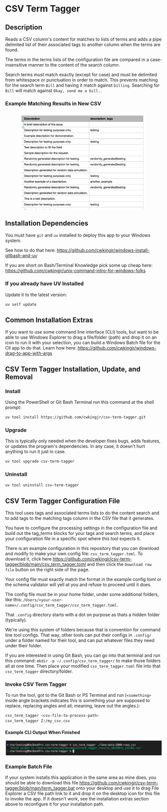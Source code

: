 # CSV Term Tagger

## Description

Reads a CSV column's content for matches to lists of terms and adds a pipe delimited list of their associated tags to another column when the terms are found.

The terms in the terms lists of the configuration file are compared in a case-insensitive manner to the content of the search column.

Search terms must match exactly (except for case) and must be delimited from whitespace or punctuation in order to match. This prevents matching for the search term `Bill` and having it match against `billing`. Searching for `Bill` will match against `Okay, send me a bill.`.

### Example Matching Results in New CSV

<p align="center"><img src="images/term_tagger_results_example.png" width="400" /></p>

## Installation Dependencies

You must have `git` and `uv` installed to deploy this app to your Windows system.

See how to do that here: https://github.com/cwkingjr/windows-install-gitbash-and-uv

If you are short on Bash/Terminal Knowledge pick some up cheap here: https://github.com/cwkingjr/unix-command-intro-for-windows-folks

### If you already have UV Installed

Update it to the latest version:

```bash
uv self update
```

## Common Installation Extras

If you want to use some command line interface (CLI) tools, but want to be able to use Windows Explorer to drag a file/folder (path) and drop it on an icon to run it with your selection, you can build a Windows Batch file for the ClI app to do that. Learn how here: https://github.com/cwkingjr/windows-drag-to-app-with-args

## CSV Term Tagger Installation, Update, and Removal

### Install

Using the PowerShell or Git Bash Terminal run this command at the shell prompt:

```bash
uv tool install https://github.com/cwkingjr/csv-term-tagger.git
```

### Upgrade

This is typically only needed when the developer fixes bugs, adds features, or updates the program's dependencies. In any case, it doesn't hurt anything to run it just in case.

```bash
uv tool upgrade csv-term-tagger
```

### Uninstall

```bash
uv tool uninstall csv-term-tagger
```

## CSV Term Tagger Configuration File

This tool uses tags and associated terms lists to do the content search and to add tags to the matching tags column in the CSV file that it generates.

You have to configure the processing settings in the configuration file and build out the tag_terms blocks for your tags and search terms, and place your configuration file in a specific spot where this tool expects it.

There is an example configuration in this repository that you can download and modify to make your own config file: `csv_term_tagger.toml`. To download it, click here https://github.com/cwkingjr/csv-term-tagger/blob/main/csv_term_tagger.toml and then click the `Download raw file` button on the right side of the page.

Your config file must exactly match the format in the example config toml or the schema validator will yell at you and refuse to proceed until it does.

The config file must be in your home folder, under some additional folders, like this: `/Users/<your-user-name>/.config/csv_term_tagger/csv_term_tagger.toml`.

That `.config` directory starts with a dot on purpose as thats a hidden folder (typically).

We're using this system of folders because that is convention for command line tool configs. That way, other tools can put their configs in `.config/` under a folder named for their tool, and can put whatever files they need under their folder.

If you are interested in using Git Bash, you can go into that terminal and run this command: `mkdir -p ~/.config/csv_term_tagger/` to make those folders all at one time. Then place your modified `csv_term_tagger.toml` file into that `csv_term_tagger` directory/folder.

### Invoke CSV Term Tagger

To run the tool, got to the Git Bash or PS Terminal and run (`<something>` inside angle brackets indicates this is something your are supposed to replace, replacing angles and all; meaning, leave out the angles.):

```bash
csv_term_tagger <csv-file-to-process-path>
csv_term_tagger Z:/my_csv.csv
```

#### Example CLI Output When Finished

<p align="center"><img src="images/term_tagger_cli_file_write_location_status.png" width="500" /></p>

### Example Batch File

If your system installs this application in the same area as mine does, you should be able to download this file https://github.com/cwkingjr/csv-term-tagger/blob/main/term_tagger.bat onto your desktop and use it to drag File Explorer a CSV file path link to it and drop it on the desktop icon for this file to invoke the app. If it doesn't work, see the installation extras section above to reconfigure it for your installation path.
